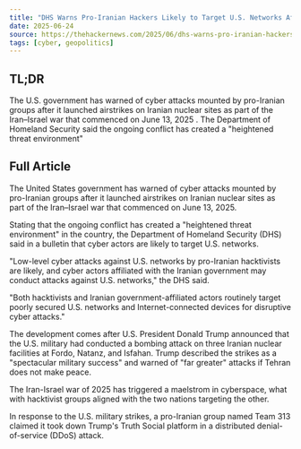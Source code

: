 ```yaml
---
title: "DHS Warns Pro-Iranian Hackers Likely to Target U.S. Networks After Iranian Nuclear Strikes"
date: 2025-06-24
source: https://thehackernews.com/2025/06/dhs-warns-pro-iranian-hackers-likely-to.html
tags: [cyber, geopolitics]
---
```


## TL;DR

 The U.S. government has warned of cyber attacks mounted by pro-Iranian groups after it launched airstrikes on Iranian nuclear sites as part of the Iran–Israel war that commenced on June 13, 2025 . The Department of Homeland Security said the ongoing conflict has created a "heightened threat environment"

## Full Article

The United States government has warned of cyber attacks mounted by pro-Iranian groups after it launched airstrikes on Iranian nuclear sites as part of the Iran–Israel war that commenced on June 13, 2025.

Stating that the ongoing conflict has created a "heightened threat environment" in the country, the Department of Homeland Security (DHS) said in a bulletin that cyber actors are likely to target U.S. networks.

"Low-level cyber attacks against U.S. networks by pro-Iranian hacktivists are likely, and cyber actors affiliated with the Iranian government may conduct attacks against U.S. networks," the DHS said.

"Both hacktivists and Iranian government-affiliated actors routinely target poorly secured U.S. networks and Internet-connected devices for disruptive cyber attacks."

The development comes after U.S. President Donald Trump announced that the U.S. military had conducted a bombing attack on three Iranian nuclear facilities at Fordo, Natanz, and Isfahan. Trump described the strikes as a "spectacular military success" and warned of "far greater" attacks if Tehran does not make peace.

The Iran-Israel war of 2025 has triggered a maelstrom in cyberspace, what with hacktivist groups aligned with the two nations targeting the other.

In response to the U.S. military strikes, a pro-Iranian group named Team 313 claimed it took down Trump's Truth Social platform in a distributed denial-of-service (DDoS) attack.